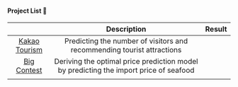   #### Project List 📝
|                                                                                 	|                                      Description                                      	| Result 	|
|:-------------------------------------------------------------------------------:	|:-------------------------------------------------------------------------------------:	|--------	|
| [Kakao Tourism](https://github.com/loveacaji/Project/tree/main/Kakao%20Tourism) 	| Predicting the number of visitors and recommending tourist attractions                	|        	|
|   [Big Contest](https://github.com/loveacaji/Project/tree/main/BIG%20CONTEST)   	| Deriving the optimal price prediction model by predicting the import price of seafood 	|        	|
|                                                                                 	|                                                                                       	|        	|                                            	|        	|
